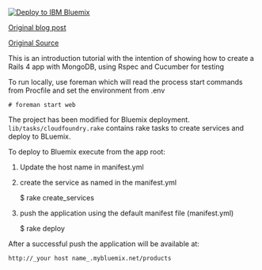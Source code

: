 [![Deploy to IBM Bluemix](https://bluemix.net/deploy/button.png)](https://bluemix.net/deploy?repository=https://hub.jazz.net/git/iwinoto/rails-mongo-sample/)

[Original blog post](http://moredevideas.com/getting-started-rails-4-with-mongodb/)

[Original Source](https://github.com/ezilocchi/rails_with_mongo_example.git)

This is an introduction tutorial with the intention of showing how to create a Rails 4 app with MongoDB, using Rspec and Cucumber for testing

To run locally, use foreman which will read the process start commands from Procfile and set the environment from .env

    # foreman start web

The project has been modified for Bluemix deployment. `lib/tasks/cloudfoundry.rake` contains rake tasks to create services and deploy to BLuemix.

To deploy to Bluemix execute from the app root:

 1. Update the host name in manifest.yml
 1. create the service as named in the manifest.yml

     $ rake create_services

 2. push the application using the default manifest file (manifest.yml)

     $ rake deploy

After a successful push the application will be available at:

    http://_your host name_.mybluemix.net/products


